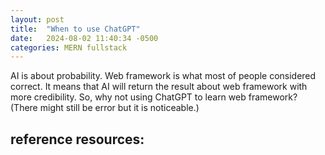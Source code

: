 ```yaml
---
layout: post
title:  "When to use ChatGPT"
date:   2024-08-02 11:40:34 -0500
categories: MERN fullstack
---
```


AI is about probability.
Web framework is what most of people considered correct.
It means that AI will return the result about web framework with more credibility.
So, why not using ChatGPT to learn web framework?
(There might still be error but it is noticeable.)

## reference resources:

